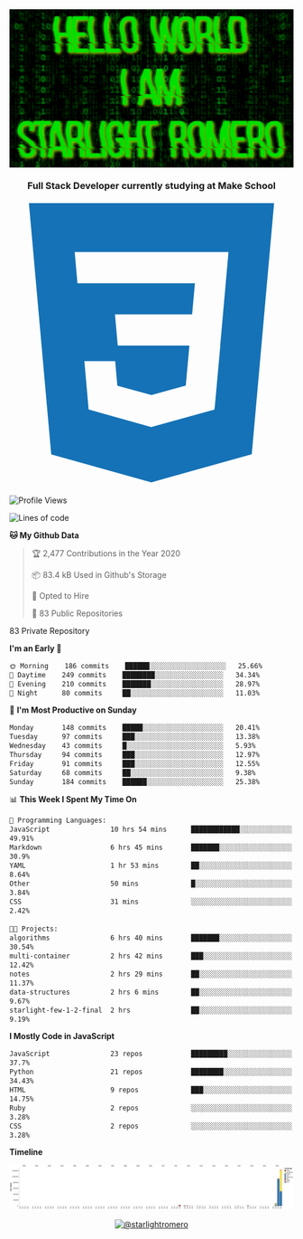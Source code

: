 <img align="center" src="github-banner@2x.jpg" alt="Hello World, I Am Starlight Romero" width="1080" />
<h3 align="center">Full Stack Developer currently studying at Make School</h3>

<p align="left">
  <svg viewBox="0 0 128 128">
  <path fill="#1572B6" d="M8.76 1l10.055 112.883 45.118 12.58 45.244-12.626 10.063-112.837h-110.48zm89.591 25.862l-3.347 37.605.01.203-.014.467v-.004l-2.378 26.294-.262 2.336-28.36 7.844v.001l-.022.019-28.311-7.888-1.917-21.739h13.883l.985 11.054 15.386 4.17-.004.008v-.002l15.443-4.229 1.632-18.001h-32.282999999999994l-.277-3.043-.631-7.129-.331-3.828h34.748999999999995l1.264-14h-52.926l-.277-3.041-.63-7.131-.332-3.828h69.281l-.331 3.862z"></path>
  </svg>
</p>

<!--START_SECTION:waka-->
![Profile Views](http://img.shields.io/badge/Profile%20Views-24-blue)

![Lines of code](https://img.shields.io/badge/From%20Hello%20World%20I%27ve%20Written-4.2%20million%20lines%20of%20code-blue)

**🐱 My Github Data** 

> 🏆 2,477 Contributions in the Year 2020
 > 
> 📦 83.4 kB Used in Github's Storage 
 > 
> 💼 Opted to Hire
 > 
> 📜 83 Public Repositories 
 > 
83 Private Repository 
 > 
**I'm an Early 🐤** 

```text
🌞 Morning    186 commits    ██████░░░░░░░░░░░░░░░░░░░   25.66% 
🌆 Daytime    249 commits    ████████░░░░░░░░░░░░░░░░░   34.34% 
🌃 Evening    210 commits    ███████░░░░░░░░░░░░░░░░░░   28.97% 
🌙 Night      80 commits     ██░░░░░░░░░░░░░░░░░░░░░░░   11.03%

```
📅 **I'm Most Productive on Sunday** 

```text
Monday       148 commits    █████░░░░░░░░░░░░░░░░░░░░   20.41% 
Tuesday      97 commits     ███░░░░░░░░░░░░░░░░░░░░░░   13.38% 
Wednesday    43 commits     █░░░░░░░░░░░░░░░░░░░░░░░░   5.93% 
Thursday     94 commits     ███░░░░░░░░░░░░░░░░░░░░░░   12.97% 
Friday       91 commits     ███░░░░░░░░░░░░░░░░░░░░░░   12.55% 
Saturday     68 commits     ██░░░░░░░░░░░░░░░░░░░░░░░   9.38% 
Sunday       184 commits    ██████░░░░░░░░░░░░░░░░░░░   25.38%

```


📊 **This Week I Spent My Time On** 

```text
💬 Programming Languages: 
JavaScript               10 hrs 54 mins      ████████████░░░░░░░░░░░░░   49.91% 
Markdown                 6 hrs 45 mins       ███████░░░░░░░░░░░░░░░░░░   30.9% 
YAML                     1 hr 53 mins        ██░░░░░░░░░░░░░░░░░░░░░░░   8.64% 
Other                    50 mins             █░░░░░░░░░░░░░░░░░░░░░░░░   3.84% 
CSS                      31 mins             ░░░░░░░░░░░░░░░░░░░░░░░░░   2.42%

🐱‍💻 Projects: 
algorithms               6 hrs 40 mins       ███████░░░░░░░░░░░░░░░░░░   30.54% 
multi-container          2 hrs 42 mins       ███░░░░░░░░░░░░░░░░░░░░░░   12.42% 
notes                    2 hrs 29 mins       ██░░░░░░░░░░░░░░░░░░░░░░░   11.37% 
data-structures          2 hrs 6 mins        ██░░░░░░░░░░░░░░░░░░░░░░░   9.67% 
starlight-few-1-2-final  2 hrs               ██░░░░░░░░░░░░░░░░░░░░░░░   9.19%

```

**I Mostly Code in JavaScript** 

```text
JavaScript               23 repos            █████████░░░░░░░░░░░░░░░░   37.7% 
Python                   21 repos            ████████░░░░░░░░░░░░░░░░░   34.43% 
HTML                     9 repos             ███░░░░░░░░░░░░░░░░░░░░░░   14.75% 
Ruby                     2 repos             ░░░░░░░░░░░░░░░░░░░░░░░░░   3.28% 
CSS                      2 repos             ░░░░░░░░░░░░░░░░░░░░░░░░░   3.28%

```


**Timeline**

![Chart not found](https://raw.githubusercontent.com/starlightromero/starlightromero/master/charts/bar_graph.png) 


<!--END_SECTION:waka-->

<p align="center">
<a href="https://medium.com/@starlightromero" target="blank"><img align="center" src="https://cdn.jsdelivr.net/npm/simple-icons@3.0.1/icons/medium.svg" alt="@starlightromero" height="30" width="30" /></a>
</p>
